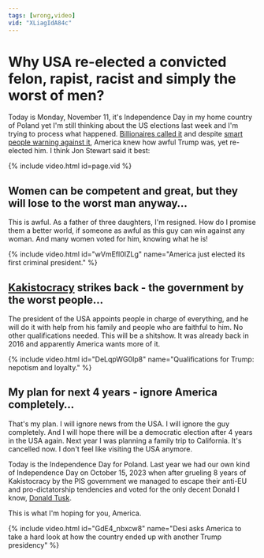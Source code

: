 ```yaml
---
tags: [wrong,video]
vid: "XLiagIdA84c"
---
```


# Why USA re-elected a convicted felon, rapist, racist and simply the worst of men?

Today is Monday, November 11, it's Independence Day in my home country of Poland yet I'm still thinking about the US elections last week and I'm trying to process what happened. [Billionaires called it](/freedom) and despite [smart people warning against it](/fcktrump/), America knew how awful Trump was, yet re-elected him. I think Jon Stewart said it best:

{% include video.html id=page.vid %}

<!--More-->

## Women can be competent and great, but they will lose to the worst man anyway…

This is awful. As a father of three daughters, I'm resigned. How do I promise them a better world, if someone as awful as this guy can win against any woman. And many women voted for him, knowing what he is!

{% include video.html id="wVmEfl0IZLg" name="America just elected its first criminal president." %}

## [Kakistocracy](https://en.wikipedia.org/wiki/Kakistocracy) strikes back - the government by the worst people…

The president of the USA appoints people in charge of everything, and he will do it with help from his family and people who are faithful to him. No other qualifications needed. This will be a shitshow. It was already back in 2016 and apparently America wants more of it.

{% include video.html id="DeLqpWG0Ip8" name="Qualifications for Trump: nepotism and loyalty." %}

## My plan for next 4 years - ignore America completely…

That's my plan. I will ignore news from the USA. I will ignore the guy completely. And I will hope there will be a democratic election after 4 years in the USA again. Next year I was planning a family trip to California. It's cancelled now. I don't feel like visiting the USA anymore.

Today is the Independence Day for Poland. Last year we had our own kind of Independence Day on October 15, 2023 when after grueling 8 years of Kakistocracy by the PIS government we managed to escape their anti-EU and pro-dictatorship tendencies and voted for the only decent Donald I know, [Donald Tusk](https://en.wikipedia.org/wiki/Donald_Tusk).

This is what I'm hoping for you, America.

{% include video.html id="GdE4_nbxcw8" name="Desi asks America to take a hard look at how the country ended up with another Trump presidency" %}

[n]: https://michael.gratis/nozbe
[np]: https://michael.gratis/nozbepersonal